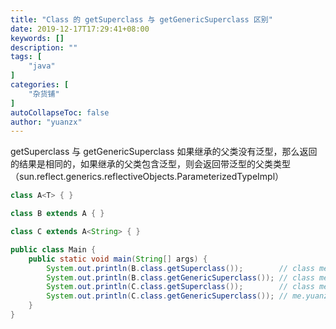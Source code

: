 ```yaml
---
title: "Class 的 getSuperclass 与 getGenericSuperclass 区别"
date: 2019-12-17T17:29:41+08:00
keywords: []
description: ""
tags: [
    "java"
]
categories: [
    "杂货铺"
]
autoCollapseToc: false
author: "yuanzx"
---
```


getSuperclass 与 getGenericSuperclass 如果继承的父类没有泛型，那么返回的结果是相同的，如果继承的父类包含泛型，则会返回带泛型的父类类型（sun.reflect.generics.reflectiveObjects.ParameterizedTypeImpl）

```java
class A<T> { }

class B extends A { }

class C extends A<String> { }

public class Main {
    public static void main(String[] args) {
        System.out.println(B.class.getSuperclass());        // class me.yuanzx.test.A
        System.out.println(B.class.getGenericSuperclass()); // class me.yuanzx.test.A
        System.out.println(C.class.getSuperclass());        // class me.yuanzx.test.A
        System.out.println(C.class.getGenericSuperclass()); // me.yuanzx.test.A<java.lang.String>
    }
}
```
